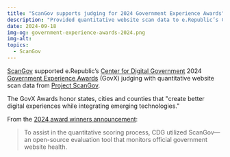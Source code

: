 ```yaml
---
title: "ScanGov supports judging for 2024 Government Experience Awards"
description: "Provided quantitative website scan data to e.Republic’s Center for Digital Government annual awards program."
date: 2024-09-18
img-og: government-experience-awards-2024.png
img-alt: 
topics:
  - ScanGov
---
```


[ScanGov](https://scangov.com) supported e.Republic’s [Center for Digital Government](https://www.govtech.com/cdg) 2024 [Government Experience Awards](https://www.govtech.com/cdg/government-experience) (GovX) judging with quantitative website scan data from [Project ScanGov](https://scangov.org).

The GovX Awards honor states, cities and counties that "create better digital experiences while integrating emerging technologies."

From the [2024 award winners announcement](https://www.govtech.com/cdg/government-experience/government-experience-awards-2024-winners-announced):

> To assist in the quantitative scoring process, CDG utilized ScanGov—an open-source evaluation tool that monitors official government website health.


